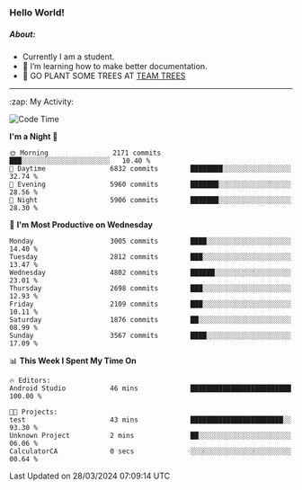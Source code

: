 ### Hello World!

##### About:
- Currently I am a student.
- 🌱 I’m learning how to make better documentation.
- 🌱 GO PLANT SOME TREES AT [TEAM TREES](https://teamtrees.org/)

---
  <summary>:zap: My Activity:</summary>
  
<!--START_SECTION:waka-->
![Code Time](http://img.shields.io/badge/Code%20Time-1%2C303%20hrs%2044%20mins-blue)

**I'm a Night 🦉** 

```text
🌞 Morning                2171 commits        ███░░░░░░░░░░░░░░░░░░░░░░   10.40 % 
🌆 Daytime                6832 commits        ████████░░░░░░░░░░░░░░░░░   32.74 % 
🌃 Evening                5960 commits        ███████░░░░░░░░░░░░░░░░░░   28.56 % 
🌙 Night                  5906 commits        ███████░░░░░░░░░░░░░░░░░░   28.30 % 
```
📅 **I'm Most Productive on Wednesday** 

```text
Monday                   3005 commits        ████░░░░░░░░░░░░░░░░░░░░░   14.40 % 
Tuesday                  2812 commits        ███░░░░░░░░░░░░░░░░░░░░░░   13.47 % 
Wednesday                4802 commits        ██████░░░░░░░░░░░░░░░░░░░   23.01 % 
Thursday                 2698 commits        ███░░░░░░░░░░░░░░░░░░░░░░   12.93 % 
Friday                   2109 commits        ███░░░░░░░░░░░░░░░░░░░░░░   10.11 % 
Saturday                 1876 commits        ██░░░░░░░░░░░░░░░░░░░░░░░   08.99 % 
Sunday                   3567 commits        ████░░░░░░░░░░░░░░░░░░░░░   17.09 % 
```


📊 **This Week I Spent My Time On** 

```text
🔥 Editors: 
Android Studio           46 mins             █████████████████████████   100.00 % 

🐱‍💻 Projects: 
test                     43 mins             ███████████████████████░░   93.30 % 
Unknown Project          2 mins              ██░░░░░░░░░░░░░░░░░░░░░░░   06.06 % 
CalculatorCA             0 secs              ░░░░░░░░░░░░░░░░░░░░░░░░░   00.64 % 
```


 Last Updated on 28/03/2024 07:09:14 UTC
<!--END_SECTION:waka-->
